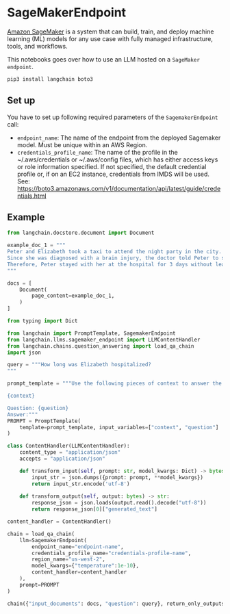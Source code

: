 # SageMakerEndpoint

[Amazon SageMaker](https://aws.amazon.com/sagemaker/) is a system that can build, train, and deploy machine learning (ML) models for any use case with fully managed infrastructure, tools, and workflows.

This notebooks goes over how to use an LLM hosted on a `SageMaker endpoint`.

<!-- WARNING: THIS FILE WAS AUTOGENERATED! DO NOT EDIT! Instead, edit the notebook w/the location & name as this file. -->


```bash
pip3 install langchain boto3
```

## Set up

You have to set up following required parameters of the `SagemakerEndpoint` call:
- `endpoint_name`: The name of the endpoint from the deployed Sagemaker model.
    Must be unique within an AWS Region.
- `credentials_profile_name`: The name of the profile in the ~/.aws/credentials or ~/.aws/config files, which
    has either access keys or role information specified.
    If not specified, the default credential profile or, if on an EC2 instance,
    credentials from IMDS will be used.
    See: https://boto3.amazonaws.com/v1/documentation/api/latest/guide/credentials.html

## Example


```python
from langchain.docstore.document import Document
```


```python
example_doc_1 = """
Peter and Elizabeth took a taxi to attend the night party in the city. While in the party, Elizabeth collapsed and was rushed to the hospital.
Since she was diagnosed with a brain injury, the doctor told Peter to stay besides her until she gets well.
Therefore, Peter stayed with her at the hospital for 3 days without leaving.
"""

docs = [
    Document(
        page_content=example_doc_1,
    )
]
```


```python
from typing import Dict

from langchain import PromptTemplate, SagemakerEndpoint
from langchain.llms.sagemaker_endpoint import LLMContentHandler
from langchain.chains.question_answering import load_qa_chain
import json

query = """How long was Elizabeth hospitalized?
"""

prompt_template = """Use the following pieces of context to answer the question at the end.

{context}

Question: {question}
Answer:"""
PROMPT = PromptTemplate(
    template=prompt_template, input_variables=["context", "question"]
)

class ContentHandler(LLMContentHandler):
    content_type = "application/json"
    accepts = "application/json"

    def transform_input(self, prompt: str, model_kwargs: Dict) -> bytes:
        input_str = json.dumps({prompt: prompt, **model_kwargs})
        return input_str.encode('utf-8')
    
    def transform_output(self, output: bytes) -> str:
        response_json = json.loads(output.read().decode("utf-8"))
        return response_json[0]["generated_text"]

content_handler = ContentHandler()

chain = load_qa_chain(
    llm=SagemakerEndpoint(
        endpoint_name="endpoint-name", 
        credentials_profile_name="credentials-profile-name", 
        region_name="us-west-2", 
        model_kwargs={"temperature":1e-10},
        content_handler=content_handler
    ),
    prompt=PROMPT
)

chain({"input_documents": docs, "question": query}, return_only_outputs=True)
```
